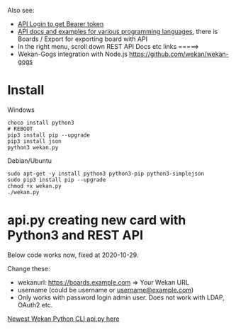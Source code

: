 Also see:
- [API Login to get Bearer token](https://github.com/wekan/wekan/wiki/REST-API#example-call---as-form-data)
- [API docs and examples for various programming languages](https://wekan.github.io/api/), there is Boards / Export for exporting board with API
- In the right menu, scroll down REST API Docs etc links =====>
- Wekan-Gogs integration with Node.js https://github.com/wekan/wekan-gogs

# Install

Windows
```
choco install python3
# REBOOT
pip3 install pip --upgrade
pip3 install json
python3 wekan.py
```
Debian/Ubuntu
```
sudo apt-get -y install python3 python3-pip python3-simplejson
sudo pip3 install pip --upgrade
chmod +x wekan.py
./wekan.py
```

# api.py creating new card with Python3 and REST API

Below code works now, fixed at 2020-10-29.

Change these:
- wekanurl: https://boards.example.com => Your Wekan URL
- username (could be username or username@example.com)
- Only works with password login admin user. Does not work with LDAP, OAuth2 etc.

[Newest Wekan Python CLI api.py here](https://github.com/wekan/wekan/blob/master/api.py)
